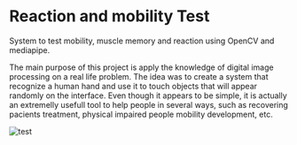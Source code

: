 # Reaction and mobility Test
System to test mobility, muscle memory and reaction using OpenCV and mediapipe.

The main purpose of this project is apply the knowledge of digital image processing on a real life problem. The idea was to create a system that recognize a human hand and use it to touch objects that will appear randomly on the interface. Even though it appears to be simple, it is actually an extremelly usefull tool to help people in several ways, such as recovering pacients treatment, physical impaired people mobility development, etc.

![test](/img/testereacao.gif)
